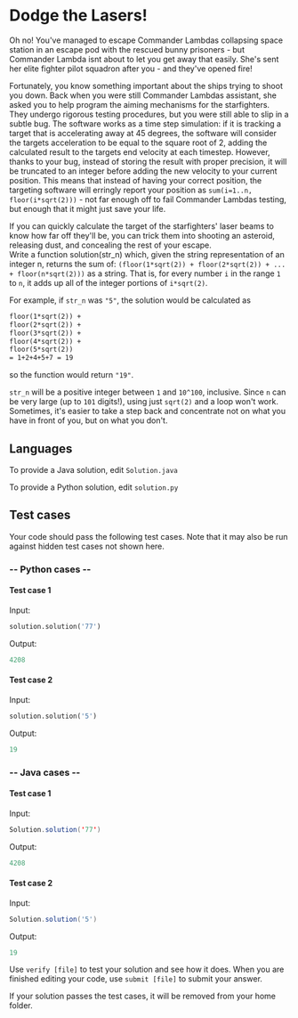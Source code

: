 # Dodge the Lasers!

Oh no! You've managed to escape Commander Lambdas collapsing space station 
in an escape pod with the rescued bunny prisoners - but Commander Lambda isnt 
about to let you get away that easily. She's sent her elite fighter pilot 
squadron after you - and they've opened fire!

Fortunately, you know something important about the ships trying to 
shoot you down. Back when you were still Commander Lambdas assistant, 
she asked you to help program the aiming mechanisms for the starfighters. 
They undergo rigorous testing procedures, but you were still able to slip in 
a subtle bug. The software works as a time step simulation: if it is tracking 
a target that is accelerating away at 45 degrees, the software will consider 
the targets acceleration to be equal to the square root of 2, adding the 
calculated result to the targets end velocity at each timestep. However, 
thanks to your bug, instead of storing the result with proper precision, 
it will be truncated to an integer before adding the new velocity to your 
current position.  This means that instead of having your correct position, 
the targeting software will erringly report your position 
as `sum(i=1..n, floor(i*sqrt(2)))` - not far enough off to fail 
Commander Lambdas testing, but enough that it might just save your life.

If you can quickly calculate the target of the starfighters' laser 
beams to know how far off they'll be, you can trick them into shooting 
an asteroid, releasing dust, and concealing the rest of your escape.  
Write a function solution(str_n) which, given the string representation 
of an integer n, returns the sum of: `(floor(1*sqrt(2)) + floor(2*sqrt(2)) + ... + floor(n*sqrt(2)))`
as a string. That is, for every number `i` in the range `1` to `n`, it adds up all 
of the integer portions of `i*sqrt(2)`.

For example, if `str_n` was `"5"`, the solution would be calculated as
```txt
floor(1*sqrt(2)) +
floor(2*sqrt(2)) +
floor(3*sqrt(2)) +
floor(4*sqrt(2)) +
floor(5*sqrt(2))
= 1+2+4+5+7 = 19
```
so the function would return `"19"`.

`str_n` will be a positive integer between `1` and `10^100`, inclusive. 
Since `n` can be very large (up to `101` digits!), using just `sqrt(2)` and a 
loop won't work. Sometimes, it's easier to take a step back and concentrate 
not on what you have in front of you, but on what you don't.

## Languages

To provide a Java solution, edit `Solution.java`

To provide a Python solution, edit `solution.py`

## Test cases
Your code should pass the following test cases.
Note that it may also be run against hidden test cases not shown here.

### -- Python cases --

#### Test case 1

Input:
```py
solution.solution('77')
```
Output:
```py
4208
```

#### Test case 2
Input:
```py
solution.solution('5')
```
Output:
```py
19
```

### -- Java cases --
#### Test case 1
Input:
```java
Solution.solution('77')
```
Output:
```java
4208
```

#### Test case 2
Input:
```java
Solution.solution('5')
```
Output:
```java
19
```

Use `verify [file]` to test your solution and see how it does. 
When you are finished editing your code, use `submit [file]` to submit your answer. 

If your solution passes the test cases, it will be removed from your home folder.
